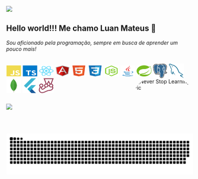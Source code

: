  <div align="left">

 ![](https://komarev.com/ghpvc/?username=LuannMateus&color=blueviolet&label=PROFILE+VIEWS&style=flat-square)

 <h2 align="left">Hello world!!! Me chamo Luan Mateus 🚀</h2>
  
 <i align="center">Sou aficionado pela programação, sempre em busca de aprender um pouco mais!</i> 
 </div>
 
<!-- <div align="center"> -->
<!--   <a href="https://github.com/LuannMateus"> -->
<!--  <img height="180em" align="center" src="https://github-readme-stats.anuraghazra1.vercel.app/api?username=LuannMateus&show_icons=true&theme=dracula&line_height=27&text_color=664FB5&icon_color=ffffff" alt="Luan Mateus Github Stats"/> -->
<!--   </a> -->

 <!-- <a href="https://github.com/LuannMateus"> -->
<!--   <img height="180em" align="center" src="https://github-readme-stats.vercel.app/api/top-langs/?username=LuannMateus&layout=compact&langs_count=10&theme=dracula" alt="Luan Mateus Github Stats"/> -->
<!--   </a>
</div> -->
  
<div style="display: inline_block">
<br>
  <img align="center" alt="Js" height="30" width="40" src="https://raw.githubusercontent.com/devicons/devicon/master/icons/javascript/javascript-plain.svg">
  <img align="center" alt="Ts" height="30" width="40" src="https://raw.githubusercontent.com/devicons/devicon/master/icons/typescript/typescript-plain.svg">
  <img align="center" alt="React" height="30" width="40" src="https://raw.githubusercontent.com/devicons/devicon/master/icons/react/react-original.svg">
  <img align="center" alt="React" height="30" width="40" src="https://github.com/devicons/devicon/blob/master/icons/angularjs/angularjs-original.svg">
  <img align="center" alt="HTML" height="30" width="40" src="https://raw.githubusercontent.com/devicons/devicon/master/icons/html5/html5-original.svg">
  <img align="center" alt="CSS" height="30" width="40" src="https://raw.githubusercontent.com/devicons/devicon/master/icons/css3/css3-original.svg">
  <img align="center" alt="Node" height="30" width="40" src="https://raw.githubusercontent.com/devicons/devicon/master/icons/nodejs/nodejs-plain.svg">
  <img align="center" alt="Java" height="30" width="40" src="https://github.com/devicons/devicon/blob/master/icons/java/java-original.svg">
  <img align="center" alt="Spring" height="30" width="40" src="https://github.com/devicons/devicon/blob/master/icons/spring/spring-original.svg">
  <img align="center" alt="PostgreSQL" height="40" width="40" src="https://github.com/devicons/devicon/blob/master/icons/postgresql/postgresql-original.svg">
  <img align="center" alt="MySQL" height="40" width="40" src="https://github.com/devicons/devicon/blob/master/icons/mysql/mysql-original.svg">
  <img align="center" alt="MongoDB" height="40" width="40" src="https://github.com/devicons/devicon/blob/master/icons/mongodb/mongodb-original.svg"> 
  <img align="center" alt="Flutter" height="40" width="40" src="https://github.com/devicons/devicon/blob/master/icons/flutter/flutter-original.svg">
  <img align="center" alt="Jest" height="40" width="40" src="https://github.com/devicons/devicon/blob/master/icons/jest/jest-plain.svg">
  <img align="right" alt="Never Stop Learning Pic" height="150" width="160" style="border-radius:50px;" src="https://media.istockphoto.com/vectors/never-stop-learning-neon-sign-on-a-dark-background-vector-id1192842098?k=20&m=1192842098&s=612x612&w=0&h=JoELF6wU4STG-mgXFyIfHMbUhkboF5Zh_NyBdUB5QgA=">

 <br>
</div>

##

<div> 
  <a href="https://www.linkedin.com/in/luan-mateus/" target="_blank"><img src="https://img.shields.io/badge/-LinkedIn-%230077B5?style=for-the-badge&logo=linkedin&logoColor=white" target="_blank"></a> 
 
 ![Snake animation](https://github.com/luannmateus/luannmateus/blob/output/github-contribution-grid-snake.svg)
</div>






<!--
**LuannMateus/LuannMateus** is a ✨ _special_ ✨ repository because its `README.md` (this file) appears on your GitHub profile.

Here are some ideas to get you started:

- 🔭 I’m currently working on ...
- 🌱 I’m currently learning ...
- 👯 I’m looking to collaborate on ...
- 🤔 I’m looking for help with ...
- 💬 Ask me about ...
- 📫 How to reach me: ...
- 😄 Pronouns: ...
- ⚡ Fun fact: ...
-->
